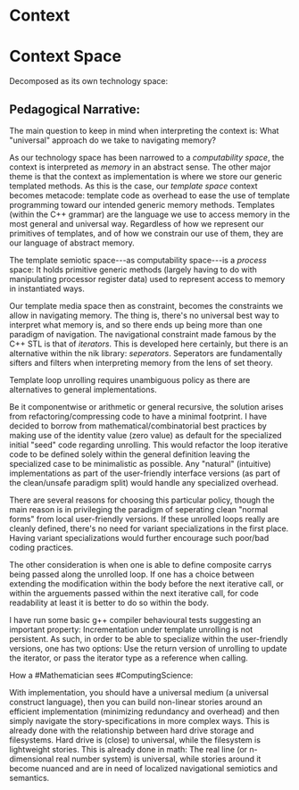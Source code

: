 Context
=======

# Context Space

Decomposed as its own technology space:

## Pedagogical Narrative:

The main question to keep in mind when interpreting the context is: What "universal" approach do we take to navigating memory?

As our technology space has been narrowed to a *computability space*, the context is interpreted as *memory* in an abstract sense.
The other major theme is that the context as implementation is where we store our generic templated methods. As this is the case,
our *template space* context becomes metacode: template code as overhead to ease the use of template programming toward our intended
generic memory methods. Templates (within the C++ grammar) are the language we use to access memory in the most general and universal way.
Regardless of how we represent our primitives of templates, and of how we constrain our use of them, they are our language of abstract
memory.

The template semiotic space---as computability space---is a *process* space: It holds primitive generic methods
(largely having to do with manipulating processor register data) used to represent access to memory in instantiated ways.

Our template media space then as constraint, becomes the constraints we allow in navigating memory. The thing is, there's no universal
best way to interpret what memory is, and so there ends up being more than one paradigm of navigation. The navigational constraint
made famous by the C++ STL is that of *iterators*. This is developed here certainly, but there is an alternative within the nik library:
*seperators*. Seperators are fundamentally sifters and filters when interpreting memory from the lens of set theory.

Template loop unrolling requires unambiguous policy as there are alternatives to general implementations.

Be it componentwise or arithmetic or general recursive, the solution arises from refactoring/compressing code to have a minimal footprint.
I have decided to borrow from mathematical/combinatorial best practices by making use of the identity value (zero value) as default
for the specialized initial "seed" code regarding unrolling. This would refactor the loop iterative code to be defined solely within
the general definition leaving the specialized case to be minimalistic as possible. Any "natural" (intuitive) implementations
as part of the user-friendly interface versions (as part of the clean/unsafe paradigm split) would handle any specialized
overhead.

There are several reasons for choosing this particular policy, though the main reason is in privileging the paradigm of seperating
clean "normal forms" from local user-friendly versions. If these unrolled loops really are cleanly defined, there's no need for
variant specializations in the first place. Having variant specializations would further encourage such poor/bad coding practices.

The other consideration is when one is able to define composite carrys being passed along the unrolled loop.
If one has a choice between extending the modification within the body before the next iterative call,
or within the arguements passed within the next iterative call, for code readability at least it is better to do so within the body.

I have run some basic g++ compiler behavioural tests suggesting an important property: Incrementation under template unrolling
is not persistent. As such, in order to be able to specialize within the user-friendly versions, one has two options:
Use the return version of unrolling to update the iterator, or pass the iterator type as a reference when calling.

How a #Mathematician sees #ComputingScience:

With implementation, you should have a universal medium (a universal construct language), then you can build non-linear stories
around an efficient implementation (minimizing redundancy and overhead) and then simply navigate the story-specifications in more
complex ways. This is already done with the relationship between hard drive storage and filesystems. Hard drive is (close) to universal,
while the filesystem is lightweight stories. This is already done in math: The real line (or n-dimensional real number system) is universal,
while stories around it become nuanced and are in need of localized navigational semiotics and semantics.

